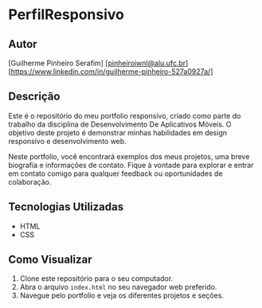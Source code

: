 # PerfilResponsivo

## Autor
[Guilherme Pinheiro Serafim]
[pinheiroiwnl@alu.ufc.br]
[https://www.linkedin.com/in/guilherme-pinheiro-527a0927a/]

## Descrição
Este é o repositório do meu portfolio responsivo, criado como parte do trabalho da disciplina de Desenvolvimento De Aplicativos Móveis. O objetivo deste projeto é demonstrar minhas habilidades em design responsivo e desenvolvimento web.

Neste portfolio, você encontrará exemplos dos meus projetos, uma breve biografia e informações de contato. Fique à vontade para explorar e entrar em contato comigo para qualquer feedback ou oportunidades de colaboração.

## Tecnologias Utilizadas
- HTML
- CSS

## Como Visualizar
1. Clone este repositório para o seu computador.
2. Abra o arquivo `index.html` no seu navegador web preferido.
3. Navegue pelo portfolio e veja os diferentes projetos e seções.

